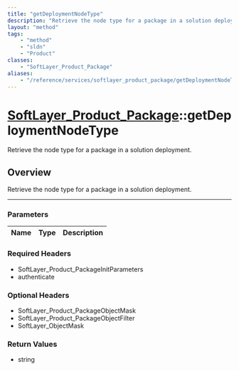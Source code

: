 ```yaml
---
title: "getDeploymentNodeType"
description: "Retrieve the node type for a package in a solution deployment."
layout: "method"
tags:
    - "method"
    - "sldn"
    - "Product"
classes:
    - "SoftLayer_Product_Package"
aliases:
    - "/reference/services/softlayer_product_package/getDeploymentNodeType"
---
```

# [SoftLayer_Product_Package](/reference/services/SoftLayer_Product_Package)::getDeploymentNodeType

Retrieve the node type for a package in a solution deployment.


## Overview 
Retrieve the node type for a package in a solution deployment.

-----

### Parameters 
|Name | Type | Description |
| --- | --- | --- |


### Required Headers
* SoftLayer_Product_PackageInitParameters
* authenticate


### Optional Headers
* SoftLayer_Product_PackageObjectMask
* SoftLayer_Product_PackageObjectFilter
* SoftLayer_ObjectMask

### Return Values
* string




